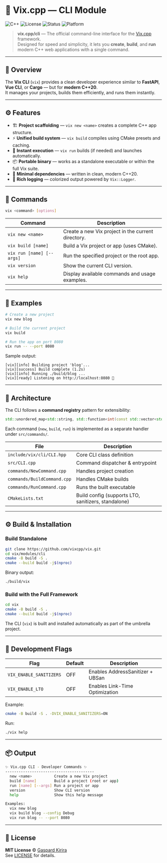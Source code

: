 # 🧩 Vix.cpp — CLI Module

![C++](https://img.shields.io/badge/C%2B%2B-20-blue.svg)
![License](https://img.shields.io/badge/License-MIT-green)
![Status](https://img.shields.io/badge/Status-Stable-success)
![Platform](https://img.shields.io/badge/Platform-Linux%20|%20macOS%20|%20Windows-lightgrey)

> **vix.cpp/cli** — The official command-line interface for the [Vix.cpp](https://github.com/vixcpp/vix) framework.  
> Designed for speed and simplicity, it lets you **create**, **build**, and **run** modern C++ web applications with a single command.

---

## 🚀 Overview

The **Vix CLI** (`vix`) provides a clean developer experience similar to **FastAPI**, **Vue CLI**, or **Cargo** — but for **modern C++20**.  
It manages your projects, builds them efficiently, and runs them instantly.

---

## ⚙️ Features

- 🏗️ **Project scaffolding** — `vix new <name>` creates a complete C++ app structure.
- ⚡ **Unified build system** — `vix build` compiles using CMake presets and caching.
- 🚀 **Instant execution** — `vix run` builds (if needed) and launches automatically.
- 📦 **Portable binary** — works as a standalone executable or within the full Vix suite.
- 🧠 **Minimal dependencies** — written in clean, modern C++20.
- 🎨 **Rich logging** — colorized output powered by `Vix::Logger`.

---

## 🧰 Commands

```bash
vix <command> [options]
```

| Command                   | Description                                        |
| ------------------------- | -------------------------------------------------- |
| `vix new <name>`          | Create a new Vix project in the current directory. |
| `vix build [name]`        | Build a Vix project or app (uses CMake).           |
| `vix run [name] [--args]` | Run the specified project or the root app.         |
| `vix version`             | Show the current CLI version.                      |
| `vix help`                | Display available commands and usage examples.     |

---

## 🧪 Examples

```bash
# Create a new project
vix new blog

# Build the current project
vix build

# Run the app on port 8080
vix run -- --port 8080
```

Sample output:

```
[vix][info] Building project 'blog'...
[vix][success] Build complete (1.2s)
[vix][info] Running ./build/blog ...
[vix][ready] Listening on http://localhost:8080 🚀
```

---

## 🧩 Architecture

The CLI follows a **command registry** pattern for extensibility:

```cpp
std::unordered_map<std::string, std::function<int(const std::vector<std::string>&)>> commands_;
```

Each command (`new`, `build`, `run`) is implemented as a separate handler under `src/commands/`.

| File                        | Description                                         |
| --------------------------- | --------------------------------------------------- |
| `include/vix/cli/CLI.hpp`   | Core CLI class definition                           |
| `src/CLI.cpp`               | Command dispatcher & entrypoint                     |
| `commands/NewCommand.cpp`   | Handles project creation                            |
| `commands/BuildCommand.cpp` | Handles CMake builds                                |
| `commands/RunCommand.cpp`   | Runs the built executable                           |
| `CMakeLists.txt`            | Build config (supports LTO, sanitizers, standalone) |

---

## ⚙️ Build & Installation

### Build Standalone

```bash
git clone https://github.com/vixcpp/vix.git
cd vix/modules/cli
cmake -B build -S .
cmake --build build -j$(nproc)
```

Binary output:

```bash
./build/vix
```

### Build with the Full Framework

```bash
cd vix
cmake -B build -S .
cmake --build build -j$(nproc)
```

The CLI (`vix`) is built and installed automatically as part of the umbrella project.

---

## 🧰 Development Flags

| Flag                    | Default | Description                      |
| ----------------------- | ------- | -------------------------------- |
| `VIX_ENABLE_SANITIZERS` | OFF     | Enables AddressSanitizer + UBSan |
| `VIX_ENABLE_LTO`        | OFF     | Enables Link-Time Optimization   |

Example:

```bash
cmake -B build -S . -DVIX_ENABLE_SANITIZERS=ON
```

Run:

```bash
./vix help
```

---

## 📦 Output

```bash
✨ Vix.cpp CLI - Developer Commands ✨
----------------------------------------
  new <name>          Create a new Vix project
  build [name]        Build a project (root or app)
  run [name] [--args] Run a project or app
  version             Show CLI version
  help                Show this help message

Examples:
  vix new blog
  vix build blog --config Debug
  vix run blog -- --port 8080
```

---

## 🧾 License

**MIT License** © [Gaspard Kirira](https://github.com/gkirira)  
See [LICENSE](../../LICENSE) for details.
